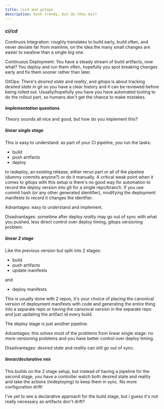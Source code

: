```yaml
---
title: cicd and gitops
description: both trendy, but do they mix?
---
```


### _ci/cd_

Conitnuos Integration:
roughly translates to build early, build often,
and never deviate far from mainline,
on the idea the many small changes are easier to swallow
than a single big one.

Continuous Deployment:
You have a steady stream of build artifacts, now what?
You deploy and run them often,
hopefully you spot breaking changes early and fix them sooner rather than later.

GitOps:
There's _desired state_ and _reality_,
and gitops is about tracking _desired state_ in git
so you have a clear history and it can be reviewed before being rolled out.
Usually/hopefully you have you have automated tooling to do the rollout part,
so humans don't get the chance to make mistakes.

#### _implementation_ questions

Theory sounds all nice and good,
but how do you implement this?

##### _linear_ single stage

This is easy to understand:
as part of your CI pipeline,
you run the tasks:

- build
- push artifacts
- deploy

to redeploy, an existing release,
either rerun part or all of the pipeline (dummy commits anyone?)
or do it manually.
A critical weak point when it comes to gitops with this setup is
there's no good way for automation to record the deploy version into git for a single repo/branch.
If you use commit hash (or any other generated identifier),
modifying the deployment manifests to record it changes the identfier.

Advantages: easy to understand and implement.

Disadvantages: sometime after deploy _reality_ may go out of sync with what you pushed,
less direct control over deploy timing,
gitops versioning problem.

##### _linear_ 2 stage

Like the previous version but split into 2 stages:

- build
- push artifacts
- update manifests

and

- deploy manifests

This is usually done with 2 repos,
it's your choice of placing the canonical version of deployment manifests with code
and generating the entire thing into a separate repo
or having the canonical version in the separate repo and just updating the artifact id every build.

The deploy stage is just another pipeline.

Advantages: this solves most of the problems from linear single stage:
no more versioning problems
and you have better control over deploy timing.

Disadvantages: _desired state_ and _reality_ can still go out of sync.

##### _linear/declarative_ mix

This builds on the 2 stage setup,
but instead of having a pipeline for the second stage,
you have a controller watch both desired state and reality
and take the actions (redeploying) to keep them in sync.
No more configuration drift!

I've yet to see a declarative approach for the build stage,
but i guess it's not really necessary as artifacts don't drift?
